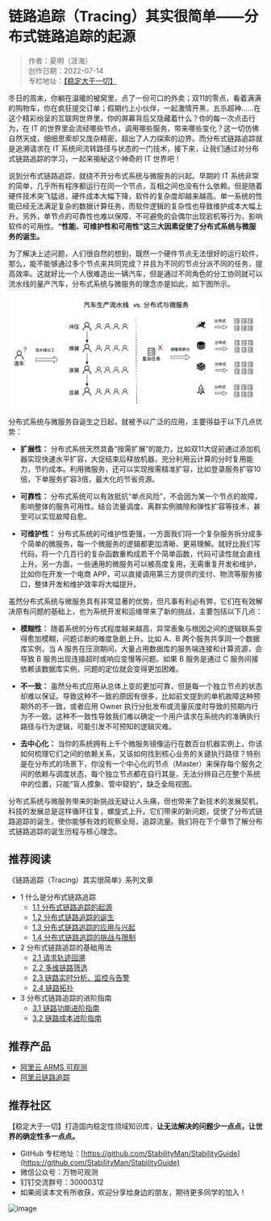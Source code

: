 # 链路追踪（Tracing）其实很简单——分布式链路追踪的起源

> 作者：夏明（涯海）    
> 创作日期：2022-07-14  
> 专栏地址：[【稳定大于一切】](https://github.com/StabilityMan/StabilityGuide)    

冬日的周末，你躺在温暖的被窝里，点了一份可口的外卖；双11的零点，看着满满的购物车，你在疯狂提交订单；假期约上小伙伴，一起激情开黑，五杀超神……在这个精彩纷呈的互联网世界里，你的屏幕背后又隐藏着什么？你的每一次点击行为，在 IT 的世界里会流经哪些节点，调用哪些服务，带来哪些变化？这一切仿佛自然天成，细细思索却又庞杂精密，超出了人力探索的边界。而分布式链路追踪就是追溯请求在 IT 系统间流转路径与状态的一门技术，接下来，让我们通过对分布式链路追踪的学习，一起来揭秘这个神奇的 IT 世界吧！

说到分布式链路追踪，就绕不开分布式系统与微服务的兴起。早期的 IT 系统非常的简单，几乎所有程序都运行在同一个节点，互相之间也没有什么依赖。但是随着硬件技术突飞猛进，硬件成本大幅下降，软件的复杂度却越来越高。单一系统的性能已经无法满足复杂的数据计算任务，而软件逻辑的复杂性也导致维护成本大幅上升。另外，单节点的可靠性也难以保障，不可避免的会偶尔出现宕机等行为，影响软件的可用性。**“性能、可维护性和可用性”这三大因素促使了分布式系统与微服务的诞生。**

为了解决上述问题，人们很自然的想到，既然一个硬件节点无法很好的运行软件，那么，能不能够通过多个节点来共同完成？并且为不同的节点分派不同的任务，提高效率。这就好比一个人很难造出一辆汽车，但是通过不同角色的分工协同就可以流水线的量产汽车，分布式系统与微服务的理念亦是如此，如下图所示。

![image](image2/链路起源_1.png)

分布式系统与微服务自诞生之日起，就被予以广泛的应用，主要得益于以下几点优势：

* **扩展性：** 分布式系统天然具备“按需扩展”的能力，比如双11大促前通过添加机器实现快速水平扩容，大促结束后释放机器，充分利用云计算的分时复用能力，节约成本。利用微服务，还可以实现按需精准扩容，比如登录服务扩容10倍，下单服务扩容3倍，最大化的节省资源。

* **可靠性：** 分布式系统可以有效抵抗“单点风险”，不会因为某一个节点的故障，影响整体的服务可用性。结合流量调度、离群实例摘除和弹性扩容等技术，甚至可以实现故障自愈。

* **可维护性：** 分布式系统的可维护性更强，一方面我们将一个复杂服务拆分成多个简单的微服务，每一个微服务的逻辑都更加清晰、更易理解。就好比我们写代码，将一个几百行的复杂函数重构成若干个简单函数，代码可读性就会直线上升。另一方面，一些通用的微服务可以被高度复用，无需重复开发和维护，比如你在开发一个电商 APP，可以直接调用第三方提供的支付、物流等服务接口，整体开发和维护效率将大幅提升。


虽然分布式系统与微服务具有非常显著的优势，但凡事有利必有弊，它们在有效解决原有问题的基础上，也为系统开发和运维带来了新的挑战，主要包括以下几点：

* **模糊性：** 随着系统的分布式程度越来越高，异常表象与根因之间的逻辑联系变得愈加模糊，问题诊断的难度急剧上升。比如 A、B 两个服务共享同一个数据库实例，当 A 服务在压测期间，大量占用数据库的服务端连接和计算资源，会导致 B 服务出现连接超时或响应变慢等问题。如果 B 服务是通过 C 服务间接依赖该数据库实例，问题的定位就会变得更加困难。

* **不一致：** 虽然分布式应用从总体上变的更加可靠，但是每一个独立节点的状态却难以保证。导致这种不一致的原因有很多，比如前文提到的单机故障这种预期外的不一致，或者应用 Owner 执行分批发布或流量灰度时导致的预期内行为不一致。这种不一致性导致我们难以确定一个用户请求在系统内的准确执行路径与行为逻辑，可能引发不可预知的逻辑灾难。

* **去中心化：** 当你的系统拥有上千个微服务镜像运行在数百台机器实例上，你该如何梳理它们之间的依赖关系，又该如何找到核心业务的关键执行路径？特别是在分布式的场景下，你没有一个中心化的节点（Master）来保存每个服务之间的依赖与调度状态，每个独立节点都在自行其是，无法分辨自己在整个系统中的位置，只能“盲人摸象、管中窥豹”，缺乏全局视图。

分布式系统与微服务带来的新挑战无疑让人头痛，但也带来了新技术的发展契机，科技的发展总是这样循环往复，螺旋式上升。它们带来的新问题，促使了分布式链路追踪的诞生，使你能够有效的观察全局，追踪流量。我们将在下个章节了解分布式链路追踪的诞生历程与核心理念。

## 推荐阅读
《链路追踪（Tracing）其实很简单》系列文章

- 1 什么是分布式链路追踪
	- [1.1 分布式链路追踪的起源](./链路追踪其实很简单——分布式链路追踪的起源.md)
	- [1.2 分布式链路追踪的诞生](./链路追踪其实很简单——分布式链路追踪的诞生.md)
	- [1.3 分布式链路追踪的应用与兴起](./链路追踪其实很简单——分布式链路追踪的应用与兴起.md)
	- [1.4 分布式链路追踪的挑战与限制](./链路追踪其实很简单——分布式链路追踪的挑战与限制.md)
- 2 分布式链路追踪的基础用法
	- [2.1 请求轨迹回溯](./链路追踪其实很简单——请求轨迹回溯.md)
	- [2.2 多维链路筛选](./链路追踪其实很简单——多维链路筛选.md)
	- [2.3 链路实时分析、监控与告警](./链路追踪其实很简单——链路实时分析_监控与告警.md)
	- [2.4 链路拓扑](./链路追踪其实很简单——链路拓扑.md)
- 3 分布式链路追踪的进阶指南
	- [3.1 链路功能进阶指南](./链路追踪其实很简单——链路功能进阶指南.md)
	- [3.2 链路成本进阶指南](./链路追踪其实很简单——链路成本进阶指南.md)


## 推荐产品
- [阿里云 ARMS 可观测](https://help.aliyun.com/product/34364.html)
- [阿里云链路追踪](https://help.aliyun.com/document_detail/196681.html)


## 推荐社区
【稳定大于一切】打造国内稳定性领域知识库，**让无法解决的问题少一点点，让世界的确定性多一点点。**

- GitHub 专栏地址：[https://github.com/StabilityMan/StabilityGuide](https://github.com/StabilityMan/StabilityGuide)
- 微信公众号：万物可观测
- 钉钉交流群号：30000312
- 如果阅读本文有所收获，欢迎分享给身边的朋友，期待更多同学的加入！

![image](https://github.com/StabilityMan/StabilityGuide/blob/master/Observability_WeChat.png)